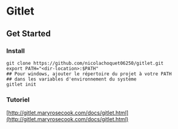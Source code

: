 # Gitlet

## Get Started

### Install

```shell script
git clone https://github.com/nicolachoquet06250/gitlet.git
export PATH="<dir-location>:$PATH"
## Pour windows, ajouter le répertoire du projet à votre PATH 
## dans les variables d'environnement du système
gitlet init
```

### Tutoriel
[http://gitlet.maryrosecook.com/docs/gitlet.html](http://gitlet.maryrosecook.com/docs/gitlet.html)
